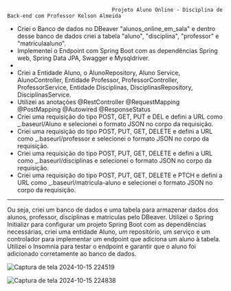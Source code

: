                                       Projeto Aluno Online - Disciplina de Back-end com Professor Kelson Almeida


-  Criei o Banco de dados no DBeaver "alunos_online_em_sala" e dentro desse banco de dados criei
a tabela "aluno", "disciplina", "professor" e "matriculaaluno".
-  Implementei o Endpoint com Spring Boot com as dependências Spring web, Spring Data JPA, Swagger e Mysqldriver.
-  
- Criei a Entidade Aluno, o AlunoRepository, Aluno Service, AlunoController, Entidade Professor, ProfessorController, ProfessorService, Entidade Disciplinas, DisciplinasRepository, DisciplinasService.
- Utilizei as anotações @RestController @RequestMapping @PostMapping @Autowired @ResponseStatus
- Criei uma  requisição do tipo POST, GET, PUT e DEL e defini a URL como _.baseurl/Aluno e selecionei
o formato JSON no corpo da requisição.
- Criei uma requisição do tipo POST, PUT, GET, DELETE e defini a URL como  _.baseurl/professor e selecionei
o formato JSON no corpo da requisição.
- Criei uma requisição do tipo POST, PUT, GET, DELETE e defini a URL como  _.baseurl/disciplinas e selecionei
o formato JSON no corpo da requisição.
- Criei uma requisição do tipo POST, PUT, GET, DELETE e PTCH e defini a URL como  _.baseurl/matricula-aluno e selecionei
o formato JSON no corpo da requisição.
---
   Ou seja, criei um banco de dados e uma tabela para armazenar dados dos alunos, professor, disciplinas e matriculas pelo DBeaver.
  Utilizei o Spring Initializr para configurar um projeto Spring Boot com as dependências necessárias,
  criei uma entidade Aluno, um repositório, um serviço e um controlador para implementar um endpoint
  que adiciona um aluno à tabela. Utilizei o Insomnia para testar o endpoint e garantir que o aluno foi
  adicionado corretamente ao banco de dados.


![Captura de tela 2024-10-15 224519](https://github.com/user-attachments/assets/c298de28-256f-4981-b48c-0810dd30ad31)

![Captura de tela 2024-10-15 224838](https://github.com/user-attachments/assets/64143686-ffee-45a7-834e-e91696ba5990)
